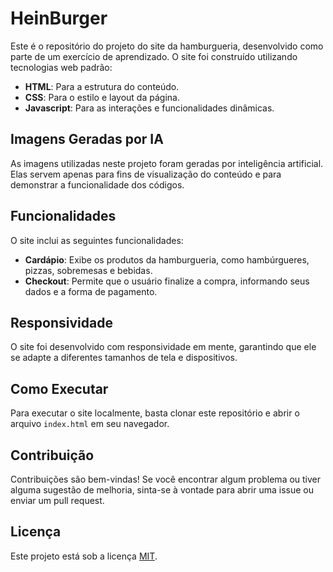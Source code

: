 # HeinBurger



Este é o repositório do projeto do site da hamburgueria, desenvolvido como parte de um exercício de aprendizado. O site foi construído utilizando tecnologias web padrão:

* **HTML**: Para a estrutura do conteúdo.
* **CSS**: Para o estilo e layout da página.
* **Javascript**: Para as interações e funcionalidades dinâmicas.

## Imagens Geradas por IA

As imagens utilizadas neste projeto foram geradas por inteligência artificial. Elas servem apenas para fins de visualização do conteúdo e para demonstrar a funcionalidade dos códigos.

## Funcionalidades

O site inclui as seguintes funcionalidades:

* **Cardápio**: Exibe os produtos da hamburgueria, como hambúrgueres, pizzas, sobremesas e bebidas.
* **Checkout**: Permite que o usuário finalize a compra, informando seus dados e a forma de pagamento.

## Responsividade

O site foi desenvolvido com responsividade em mente, garantindo que ele se adapte a diferentes tamanhos de tela e dispositivos.

## Como Executar

Para executar o site localmente, basta clonar este repositório e abrir o arquivo `index.html` em seu navegador.

## Contribuição

Contribuições são bem-vindas! Se você encontrar algum problema ou tiver alguma sugestão de melhoria, sinta-se à vontade para abrir uma issue ou enviar um pull request.

## Licença

Este projeto está sob a licença [MIT](LICENSE).
